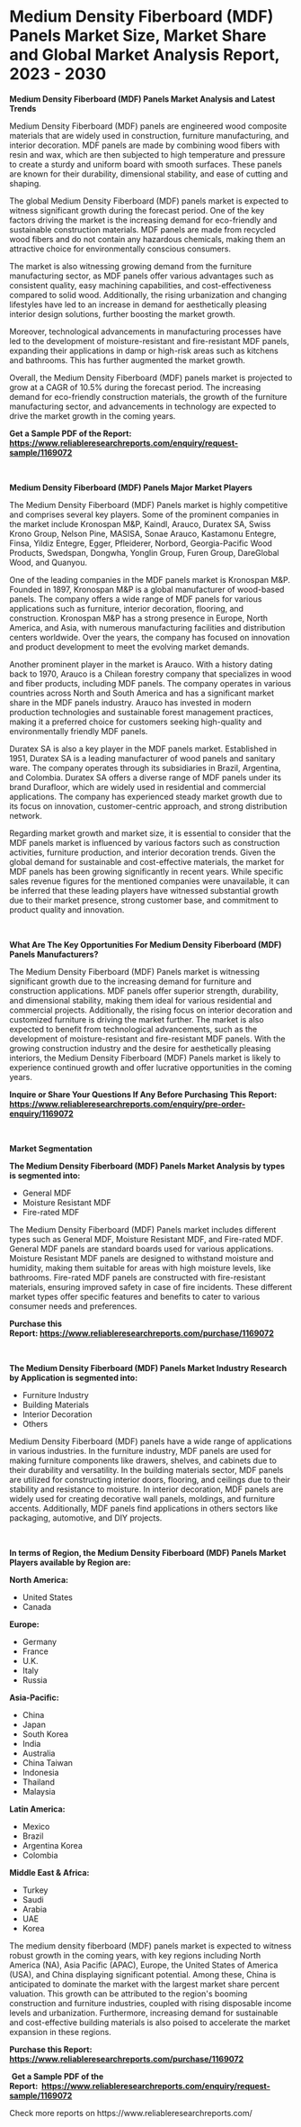 <p><h1>Medium Density Fiberboard (MDF) Panels Market Size, Market Share and Global Market Analysis Report, 2023 - 2030</h1></p><p><strong>Medium Density Fiberboard (MDF) Panels Market Analysis and Latest Trends</strong></p>
<p><p>Medium Density Fiberboard (MDF) panels are engineered wood composite materials that are widely used in construction, furniture manufacturing, and interior decoration. MDF panels are made by combining wood fibers with resin and wax, which are then subjected to high temperature and pressure to create a sturdy and uniform board with smooth surfaces. These panels are known for their durability, dimensional stability, and ease of cutting and shaping.</p><p>The global Medium Density Fiberboard (MDF) panels market is expected to witness significant growth during the forecast period. One of the key factors driving the market is the increasing demand for eco-friendly and sustainable construction materials. MDF panels are made from recycled wood fibers and do not contain any hazardous chemicals, making them an attractive choice for environmentally conscious consumers.</p><p>The market is also witnessing growing demand from the furniture manufacturing sector, as MDF panels offer various advantages such as consistent quality, easy machining capabilities, and cost-effectiveness compared to solid wood. Additionally, the rising urbanization and changing lifestyles have led to an increase in demand for aesthetically pleasing interior design solutions, further boosting the market growth.</p><p>Moreover, technological advancements in manufacturing processes have led to the development of moisture-resistant and fire-resistant MDF panels, expanding their applications in damp or high-risk areas such as kitchens and bathrooms. This has further augmented the market growth.</p><p>Overall, the Medium Density Fiberboard (MDF) panels market is projected to grow at a CAGR of 10.5% during the forecast period. The increasing demand for eco-friendly construction materials, the growth of the furniture manufacturing sector, and advancements in technology are expected to drive the market growth in the coming years.</p></p>
<p><strong>Get a Sample PDF of the Report:&nbsp; <a href="https://www.reliableresearchreports.com/enquiry/request-sample/1169072">https://www.reliableresearchreports.com/enquiry/request-sample/1169072</a></strong></p>
<p>&nbsp;</p>
<p><strong>Medium Density Fiberboard (MDF) Panels Major Market Players</strong></p>
<p><p>The Medium Density Fiberboard (MDF) Panels market is highly competitive and comprises several key players. Some of the prominent companies in the market include Kronospan M&P, Kaindl, Arauco, Duratex SA, Swiss Krono Group, Nelson Pine, MASISA, Sonae Arauco, Kastamonu Entegre, Finsa, Yildiz Entegre, Egger, Pfleiderer, Norbord, Georgia-Pacific Wood Products, Swedspan, Dongwha, Yonglin Group, Furen Group, DareGlobal Wood, and Quanyou.</p><p>One of the leading companies in the MDF panels market is Kronospan M&P. Founded in 1897, Kronospan M&P is a global manufacturer of wood-based panels. The company offers a wide range of MDF panels for various applications such as furniture, interior decoration, flooring, and construction. Kronospan M&P has a strong presence in Europe, North America, and Asia, with numerous manufacturing facilities and distribution centers worldwide. Over the years, the company has focused on innovation and product development to meet the evolving market demands.</p><p>Another prominent player in the market is Arauco. With a history dating back to 1970, Arauco is a Chilean forestry company that specializes in wood and fiber products, including MDF panels. The company operates in various countries across North and South America and has a significant market share in the MDF panels industry. Arauco has invested in modern production technologies and sustainable forest management practices, making it a preferred choice for customers seeking high-quality and environmentally friendly MDF panels.</p><p>Duratex SA is also a key player in the MDF panels market. Established in 1951, Duratex SA is a leading manufacturer of wood panels and sanitary ware. The company operates through its subsidiaries in Brazil, Argentina, and Colombia. Duratex SA offers a diverse range of MDF panels under its brand Durafloor, which are widely used in residential and commercial applications. The company has experienced steady market growth due to its focus on innovation, customer-centric approach, and strong distribution network.</p><p>Regarding market growth and market size, it is essential to consider that the MDF panels market is influenced by various factors such as construction activities, furniture production, and interior decoration trends. Given the global demand for sustainable and cost-effective materials, the market for MDF panels has been growing significantly in recent years. While specific sales revenue figures for the mentioned companies were unavailable, it can be inferred that these leading players have witnessed substantial growth due to their market presence, strong customer base, and commitment to product quality and innovation.</p></p>
<p>&nbsp;</p>
<p><strong>What Are The Key Opportunities For Medium Density Fiberboard (MDF) Panels Manufacturers?</strong></p>
<p><p>The Medium Density Fiberboard (MDF) Panels market is witnessing significant growth due to the increasing demand for furniture and construction applications. MDF panels offer superior strength, durability, and dimensional stability, making them ideal for various residential and commercial projects. Additionally, the rising focus on interior decoration and customized furniture is driving the market further. The market is also expected to benefit from technological advancements, such as the development of moisture-resistant and fire-resistant MDF panels. With the growing construction industry and the desire for aesthetically pleasing interiors, the Medium Density Fiberboard (MDF) Panels market is likely to experience continued growth and offer lucrative opportunities in the coming years.</p></p>
<p><strong>Inquire or Share Your Questions If Any Before Purchasing This Report: <a href="https://www.reliableresearchreports.com/enquiry/pre-order-enquiry/1169072">https://www.reliableresearchreports.com/enquiry/pre-order-enquiry/1169072</a></strong></p>
<p>&nbsp;</p>
<p><strong>Market Segmentation</strong></p>
<p><strong>The Medium Density Fiberboard (MDF) Panels Market Analysis by types is segmented into:</strong></p>
<p><ul><li>General MDF</li><li>Moisture Resistant MDF</li><li>Fire-rated MDF</li></ul></p>
<p><p>The Medium Density Fiberboard (MDF) Panels market includes different types such as General MDF, Moisture Resistant MDF, and Fire-rated MDF. General MDF panels are standard boards used for various applications. Moisture Resistant MDF panels are designed to withstand moisture and humidity, making them suitable for areas with high moisture levels, like bathrooms. Fire-rated MDF panels are constructed with fire-resistant materials, ensuring improved safety in case of fire incidents. These different market types offer specific features and benefits to cater to various consumer needs and preferences.</p></p>
<p><strong>Purchase this Report:&nbsp;<a href="https://www.reliableresearchreports.com/purchase/1169072">https://www.reliableresearchreports.com/purchase/1169072</a></strong></p>
<p>&nbsp;</p>
<p><strong>The Medium Density Fiberboard (MDF) Panels Market Industry Research by Application is segmented into:</strong></p>
<p><ul><li>Furniture Industry</li><li>Building Materials</li><li>Interior Decoration</li><li>Others</li></ul></p>
<p><p>Medium Density Fiberboard (MDF) panels have a wide range of applications in various industries. In the furniture industry, MDF panels are used for making furniture components like drawers, shelves, and cabinets due to their durability and versatility. In the building materials sector, MDF panels are utilized for constructing interior doors, flooring, and ceilings due to their stability and resistance to moisture. In interior decoration, MDF panels are widely used for creating decorative wall panels, moldings, and furniture accents. Additionally, MDF panels find applications in others sectors like packaging, automotive, and DIY projects.</p></p>
<p>&nbsp;</p>
<p><strong>In terms of Region, the Medium Density Fiberboard (MDF) Panels Market Players available by Region are:</strong></p>
<p>
    <p> <strong> North America: </strong>
        <ul>
            <li>United States</li>
            <li>Canada</li>
        </ul>
        </p> 
    <p> <strong> Europe: </strong>
        <ul>
            <li>Germany</li>
            <li>France</li>
            <li>U.K.</li>
            <li>Italy</li>
            <li>Russia</li>
        </ul>
        </p> 
    <p> <strong> Asia-Pacific: </strong>
        <ul>
            <li>China</li>
            <li>Japan</li>
            <li>South Korea</li>
            <li>India</li>
            <li>Australia</li>
            <li>China Taiwan</li>
            <li>Indonesia</li>
            <li>Thailand</li>
            <li>Malaysia</li>
        </ul>
        </p> 
    <p> <strong> Latin America: </strong>
        <ul>
            <li>Mexico</li>
            <li>Brazil</li>
            <li>Argentina Korea</li>
            <li>Colombia</li>
        </ul>
        </p> 
    <p> <strong> Middle East & Africa: </strong>
        <ul>
            <li>Turkey</li>
            <li>Saudi</li>
            <li>Arabia</li>
            <li>UAE</li>
            <li>Korea</li>
        </ul>
    </p>
    </p>
<p><p>The medium density fiberboard (MDF) panels market is expected to witness robust growth in the coming years, with key regions including North America (NA), Asia Pacific (APAC), Europe, the United States of America (USA), and China displaying significant potential. Among these, China is anticipated to dominate the market with the largest market share percent valuation. This growth can be attributed to the region's booming construction and furniture industries, coupled with rising disposable income levels and urbanization. Furthermore, increasing demand for sustainable and cost-effective building materials is also poised to accelerate the market expansion in these regions.</p></p>
<p><strong>Purchase this Report: <a href="https://www.reliableresearchreports.com/purchase/1169072">https://www.reliableresearchreports.com/purchase/1169072</a></strong></p>
<p>&nbsp;<strong>Get a Sample PDF of the Report:&nbsp;&nbsp;<a href="https://www.reliableresearchreports.com/enquiry/request-sample/1169072">https://www.reliableresearchreports.com/enquiry/request-sample/1169072</a></strong></p>
<p><strong></strong></p>
<p>Check more reports on https://www.reliableresearchreports.com/</p>